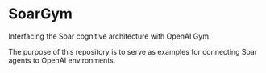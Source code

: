 # SoarGym
Interfacing the Soar cognitive architecture with OpenAI Gym

The purpose of this repository is to serve as examples for connecting Soar agents to OpenAI environments.
